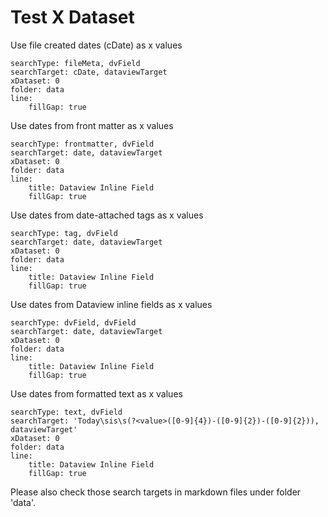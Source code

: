 # Test X Dataset

Use file created dates (cDate) as x values
``` tracker
searchType: fileMeta, dvField
searchTarget: cDate, dataviewTarget
xDataset: 0
folder: data
line:
    fillGap: true
```

Use dates from front matter as x values
``` tracker
searchType: frontmatter, dvField
searchTarget: date, dataviewTarget
xDataset: 0
folder: data
line:
    title: Dataview Inline Field
    fillGap: true
```

Use dates from date-attached tags as x values
``` tracker
searchType: tag, dvField
searchTarget: date, dataviewTarget
xDataset: 0
folder: data
line:
    title: Dataview Inline Field
    fillGap: true
```

Use dates from Dataview inline fields as x values
``` tracker
searchType: dvField, dvField
searchTarget: date, dataviewTarget
xDataset: 0
folder: data
line:
    title: Dataview Inline Field
    fillGap: true
```

Use dates from formatted text as x values
``` tracker
searchType: text, dvField
searchTarget: 'Today\sis\s(?<value>([0-9]{4})-([0-9]{2})-([0-9]{2})), dataviewTarget'
xDataset: 0
folder: data
line:
    title: Dataview Inline Field
    fillGap: true
```

Please also check those search targets in markdown files under folder 'data'.
